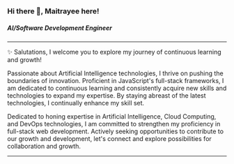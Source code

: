 ### Hi there 👋, Maitrayee here!
##### AI/Software Development Engineer

---
✨ Salutations, I welcome you to explore my journey of continuous learning and growth!

Passionate about Artificial Intelligence technologies, I thrive on pushing the boundaries of innovation. Proficient in JavaScript's full-stack frameworks, I am dedicated to continuous learning and consistently acquire new skills and technologies to expand my expertise. By staying abreast of the latest technologies, I continually enhance my skill set.

Dedicated to honing expertise in Artificial Intelligence, Cloud Computing, and DevOps technologies, I am committed to strengthen my proficiency in full-stack web development. Actively seeking opportunities to contribute to our growth and development, let's connect and explore possibilities for collaboration and growth.
<!--
**MaitrayeeK/MaitrayeeK** is a ✨ _special_ ✨ repository because its `README.md` (this file) appears on your GitHub profile.

Here are some ideas to get you started:

- 🔭 I’m currently working on ...
- 🌱 I’m currently learning ...
- 👯 I’m looking to collaborate on ...
- 🤔 I’m looking for help with ...
- 💬 Ask me about ...
- 📫 How to reach me: ...
- 😄 Pronouns: ...
- ⚡ Fun fact: ...
-->

----
<!-- <img src="https://github-readme-streak-stats.herokuapp.com/?user=MaitrayeeK&theme=default"/> <a href="https://roadmap.sh"><img src="https://roadmap.sh/card/wide/64b93d528a29ad56fa9b3e1a?variant=light&roadmaps=cpp%2Cdatastructures-and-algorithms%2Cpython%2Clinux" alt="roadmap.sh"/></a> -->

<!--- [![Maitrayee's GitHub stats](https://github-readme-stats.vercel.app/api?username=MaitrayeeK&show_icons=true&theme=dark)](https://github.com/MaitrayeeK/github-readme-stats)-->

<!-- ![Top Langs](https://github-readme-stats.vercel.app/api/top-langs/?username=MaitrayeeK&hide_progress=true)-->


<!-- <img src="https://raw.githubusercontent.com/MaitrayeeK/MaitrayeeK/output/github-contribution-grid-snake.svg" /> -->


<!-- <p align="left"> <img src="https://komarev.com/ghpvc/?username=MaitrayeeK&label=Profile%20views&color=0e75b6&style=flat" alt="MaitrayeeK" /> </p> -->

